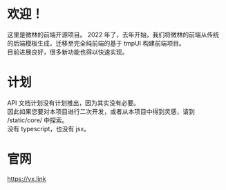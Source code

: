 # 欢迎！
这里是微林的前端开源项目。
2022 年了，去年开始，我们将微林的前端从传统的后端模板生成，迁移至完全纯前端的基于 tmpUI 构建前端项目。  
目前进展良好，很多新功能也得以快速实现。  

# 计划
API 文档计划没有计划推出，因为其实没有必要。   
因此如果您要对本项目进行二次开发，或者从本项目中得到灵感，请到 /static/core/ 中探索。  
没有 typescript，也没有 jsx。

# 官网
https://vx.link
